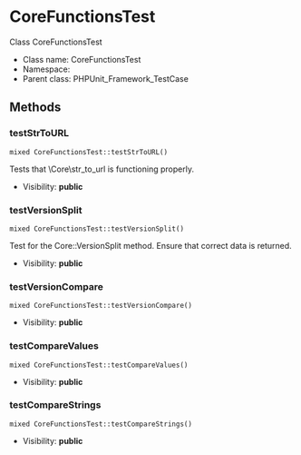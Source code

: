 CoreFunctionsTest
===============

Class CoreFunctionsTest




* Class name: CoreFunctionsTest
* Namespace: 
* Parent class: PHPUnit_Framework_TestCase







Methods
-------


### testStrToURL

    mixed CoreFunctionsTest::testStrToURL()

Tests that \Core\str_to_url is functioning properly.



* Visibility: **public**




### testVersionSplit

    mixed CoreFunctionsTest::testVersionSplit()

Test for the Core::VersionSplit method.  Ensure that correct data is returned.



* Visibility: **public**




### testVersionCompare

    mixed CoreFunctionsTest::testVersionCompare()





* Visibility: **public**




### testCompareValues

    mixed CoreFunctionsTest::testCompareValues()





* Visibility: **public**




### testCompareStrings

    mixed CoreFunctionsTest::testCompareStrings()





* Visibility: **public**




